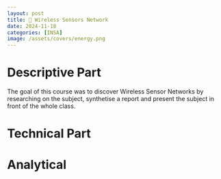 ```yaml
---
layout: post
title: 📡 Wireless Sensors Network
date: 2024-11-18
categories: [INSA]
image: /assets/covers/energy.png
---
```


# Descriptive Part

The goal of this course was to discover Wireless Sensor Networks by researching on the subject, synthetise a report and present the subject in front of the whole class. 

# Technical Part

# Analytical
